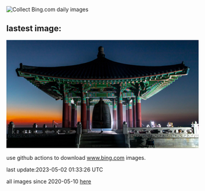 ![Collect Bing.com daily images](https://github.com/counter2015/bing-daily-images/workflows/Collect%20Bing.com%20daily%20images/badge.svg)
## lastest image:
![](images/KoreanBell.jpg)

use github actions to download www.bing.com images.

last update:2023-05-02 01:33:26 UTC

all images since 2020-05-10 [here](https://github.com/counter2015/bing-daily-images/tree/master/images) 
